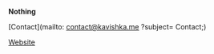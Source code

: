 **Nothing**

[Contact](mailto: contact@kavishka.me ?subject= Contact;)

[Website](https://kavishka.me)
